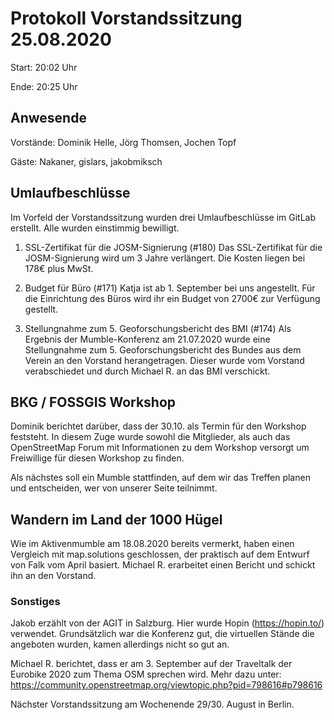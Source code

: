 # Protokoll Vorstandssitzung 25.08.2020

Start: 20:02 Uhr

Ende: 20:25 Uhr

## Anwesende

Vorstände: Dominik Helle, Jörg Thomsen, Jochen Topf

Gäste: Nakaner, gislars, jakobmiksch

## Umlaufbeschlüsse
Im Vorfeld der Vorstandssitzung wurden drei Umlaufbeschlüsse im GitLab erstellt. Alle wurden einstimmig bewilligt.

1. SSL-Zertifikat für die JOSM-Signierung (#180)
Das SSL-Zertifikat für die JOSM-Signierung wird um 3 Jahre verlängert. Die Kosten liegen bei 178€ plus MwSt.

2. Budget für Büro (#171)
Katja ist ab 1. September bei uns angestellt. Für die Einrichtung des Büros wird ihr ein Budget von 2700€ zur Verfügung gestellt. 

3. Stellungnahme zum 5. Geoforschungsbericht des BMI (#174)
Als Ergebnis der Mumble-Konferenz am 21.07.2020 wurde eine Stellungnahme zum 5. Geoforschungsbericht des Bundes aus dem Verein an den Vorstand herangetragen. Dieser wurde vom Vorstand verabschiedet und durch Michael R. an das BMI verschickt.

## BKG / FOSSGIS Workshop

Dominik berichtet darüber, dass der 30.10. als Termin für den Workshop feststeht. In diesem Zuge wurde sowohl die Mitglieder, als auch das OpenStreetMap Forum mit Informationen zu dem Workshop versorgt um Freiwillige für diesen Workshop zu finden.

Als nächstes soll ein Mumble stattfinden, auf dem wir das Treffen planen und entscheiden, wer von unserer Seite teilnimmt.

## Wandern im Land der 1000 Hügel

Wie im Aktivenmumble am 18.08.2020 bereits vermerkt, haben einen Vergleich mit map.solutions geschlossen, der praktisch auf dem Entwurf von Falk vom April basiert. Michael R. erarbeitet einen Bericht und schickt ihn an den Vorstand.

### Sonstiges

Jakob erzählt von der AGIT in Salzburg. Hier wurde Hopin (https://hopin.to/) verwendet. Grundsätzlich war die Konferenz gut, die virtuellen Stände die angeboten wurden, kamen allerdings nicht so gut an. 

Michael R. berichtet, dass er am 3. September auf der Traveltalk der Eurobike 2020 zum Thema OSM sprechen wird. Mehr dazu unter: https://community.openstreetmap.org/viewtopic.php?pid=798616#p798616   

Nächster Vorstandssitzung am Wochenende 29/30. August in Berlin. 


